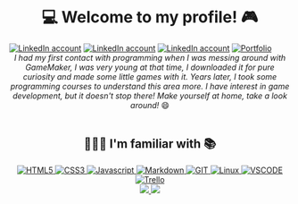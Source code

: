 <h1 align="center">💻 Welcome to my profile! 🎮</h1>

<div style="display: inline-block;" align="center">
  <a href="https://www.linkedin.com/in/gabrielgmbarros"><img src="https://img.shields.io/badge/LinkedIn-blue?style=for-the-badge&logo=linkedin&logoColor=white" alt="LinkedIn account" title="Connect with me!"/></a>
  <a href="https://www.freecodecamp.org/GracilianoOG"><img src="https://img.shields.io/badge/FreeCodeCamp-0A0A23?style=for-the-badge&logo=freecodecamp&logoColor=white" alt="LinkedIn account" title="FreeCodeCamp Rocks!"/></a>
  <a href="https://codepen.io/GracilianoOG"><img src="https://img.shields.io/badge/Codepen-black?style=for-the-badge&logo=codepen&logoColor=white" alt="LinkedIn account" title="FreeCodeCamp Rocks!"/></a>
  <a href="https://gracilianoog.github.io/portfolio/"><img src="https://img.shields.io/badge/Portfolio-491F59?style=for-the-badge&logo=homeAdvisor&logoColor=white" alt="Portfolio" title="Visit my site!"/></a>
</div>

<br>

<div align="center">
  <em>I had my first contact with programming when I was messing around with GameMaker, I was very young at that time, I downloaded it for pure curiosity and made some little games with it. Years later, I took some programming courses to understand this area more. I have interest in game development, but it doesn't stop there! Make yourself at home, take a look around!</em> 😄
</div>

<br>

<h2 align="center">👨🏻‍💻 I'm familiar with 📚</h2>

<div style="display: inline-block;" align="center">
  <a href="https://github.com/GracilianoOG/GracilianoOG" title="Hello there! Take a look around ;)">
    <img src="https://img.shields.io/badge/HTML-E34F26?style=for-the-badge&logo=html5&logoColor=white" alt="HTML5"/>
    <img src="https://img.shields.io/badge/CSS-1572B6?style=for-the-badge&logo=css3&logoColor=white" alt="CSS3"/>
    <img src="https://img.shields.io/badge/JAVASCRIPT-FF8700?style=for-the-badge&logo=javascript&logoColor=white" alt="Javascript"/>
    <img src="https://img.shields.io/badge/MARKDOWN-000000?style=for-the-badge&logo=markdown&logoColor=white" alt="Markdown"/>
    <img src="https://img.shields.io/badge/GIT-F05032?style=for-the-badge&logo=git&logoColor=white" alt="GIT"/>
    <img src="https://img.shields.io/badge/Linux-white?style=for-the-badge&logo=linux&logoColor=black" alt="Linux"/>
    <img src="https://img.shields.io/badge/VSCODE-007ACC?style=for-the-badge&logo=visualstudiocode&logoColor=white" alt="VSCODE"/>
    <img src="https://img.shields.io/badge/TRELLO-0052CC?style=for-the-badge&logo=trello&logoColor=white" alt="Trello"/>
  </a>
</div>
<br>
<div align="center">
  <a href="https://github.com/anuraghazra/github-readme-stats">
    <img src="https://github-readme-stats.vercel.app/api/top-langs/?username=GracilianoOG&theme=radical&layout=compact&exclude_repo=ordem-de-servico-tcc-faetec" />
    <img src="https://github-readme-stats.vercel.app/api?username=GracilianoOG&theme=radical&hide_title=true&hide_rank=true" />
  </a>
</div>

<!-- 
Useful links

Images of Technologies
https://devicon.dev/

Images of Social Networks
https://shields.io/category/social

Colors and Icons
https://simpleicons.org/
-->
